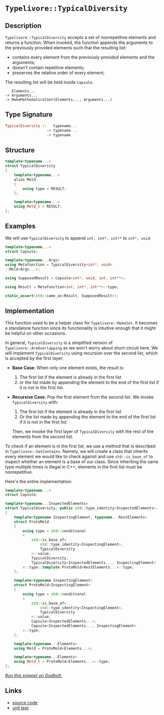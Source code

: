 <!-- Copyright 2024 Feng Mofan
SPDX-License-Identifier: Apache-2.0 -->

# `Typelivore::TypicalDiversity`

## Description

`Typelivore::TypicalDiversity` accepts a set of nonrepetitive elements and returns a function.
When invoked, the function appends the arguments to the previously provided elements such that the resulting list:

- contains every element from the previously provided elements and the arguments;
- doesn't contain repetitive elements;
- preserves the relative order of every element;

The resulting list will be held inside `Capsule`.
<pre><code>   Elements...
-> Arguments...
-> MakeMathematicalSet(Elements..., Arguments...)</code></pre>

## Type Signature

```Haskell
TypicalDiversity ::   typename...
                   -> typename...
                   -> typename
```

## Structure

```C++
template<typename...>
struct TypicalDiversity
{
    template<typename...>
    alias Mold
    {
        using type = RESULT;
    };

    template<typename...>
    using Mold_t = RESULT;
};
```

## Examples

We will use `TypicalDiversity` to append `int, int*, int**` to `int*, void`:

```C++
template<typename...>
struct Capsule;

template<typename...Args>
using Metafunction = TypicalDiversity<int*, void>
::Mold<Args...>;

using SupposedResult = Capsule<int*, void, int, int**>;

using Result = Metafunction<int, int*, int**>::type;

static_assert(std::same_as<Result, SupposedResult>);
```

## Implementation

This function used to be a helper class for `Typelivore::MakeSet`.
It becomes a standalone function since its functionality is intuitive enough that it might be helpful on other occasions.

In general, `TypicalDiversity` is a simplified version of `Typelivore::AreOverlapping` as we won't worry about short-circuit here.
We will implement `TypicalDiversity` using recursion over the second list, which is accepted by the first layer:

- **Base Case**: When only one element exists, the result is:

  1. The first list if the element is already in the first list
  2. or the list made by appending the element to the end of the first list if it is not in the first list.
- **Recursive Case**: Pop the first element from the second list. We invoke `TypicalDiversity` with:

  1. The first list if the element is already in the first list
  2. Or the list made by appending the element to the end of the first list if it is not in the first list.
  
  Then, we invoke the first layer of `TypicalDiversity` with the rest of the elements from the second list.

To check if an element is in the first list, we use a method that is described in `Typelivore::SetContains`.
Namely, we will create a class that inherits every element we would like to check against and use `std::is_base_of` to inspect whether an element is a base of our class.
Since inheriting the same type multiple times is illegal in C++, elements in the first list must be nonrepetitive.

Here's the entire implementation:

```C++
template<typename...>
struct Capsule;

template<typename...InspectedElements>
struct TypicalDiversity: public std::type_identity<InspectedElements>...
{
    template<typename InspectingElement, typename...RestElements>
    struct ProtoMold
    {
        using type = std::conditional
        <
            std::is_base_of<
                std::type_identity<InspectingElement>,
                TypicalDiversity
            >::value, 
            TypicalDiversity, 
            TypicalDiversity<InspectedElements..., InspectingElement>
        >::type::template ProtoMold<RestElements...>::type;
    };

    template<typename InspectingElement>
    struct ProtoMold<InspectingElement>
    {
        using type = std::conditional
        <
            std::is_base_of<
                std::type_identity<InspectingElement>,
                TypicalDiversity
            >::value, 
            Capsule<InspectedElements...>, 
            Capsule<InspectedElements..., InspectingElement>
        >::type;
    };

    template<typename...Elements>
    using Mold = ProtoMold<Elements...>;

    template<typename...Elements>
    using Mold_t = ProtoMold<Elements...>::type;
};
```

[*Run this snippet on Godbolt.*](https://godbolt.org/#z:OYLghAFBqd5QCxAYwPYBMCmBRdBLAF1QCcAaPECAMzwBtMA7AQwFtMQByARg9KtQYEAysib0QXACx8BBAKoBnTAAUAHpwAMvAFYTStJg1DIApACYAQuYukl9ZATwDKjdAGFUtAK4sGIAMykrgAyeAyYAHI%2BAEaYxCCSZqQADqgKhE4MHt6%2BASlpGQKh4VEssfGJtpj2jgJCBEzEBNk%2BfoF2mA6Z9Y0ExZExcQlJCg1NLbntY31hA2VDiQCUtqhexMjsHOb%2BYcjeWADUJv5uXo60hACex9gmGgCCd/cEmCzJBi/HbgSXyYysmAAdMCbk9RsQvA4Dm4mMkFF56McrA8ni83h9MF8fn9mGxgYCAJIMBR/ByYdDYehsQQKUEPcGQggHAAqvzwoloABE8AA3OLpH4gA7JLzRC7IA6jdAgEDYzAAfTwWEEVy%2BRJJnReFKpjAItP82HxTxMAHZkfcDpaDmj3kxPic5bjMAd1aTHEZKa9daRrb9/njgQAlTCjT3UvV0i1WhlQ5TEVBEACynnQTytRzNafTVq86SMvr%2BR38nMlBGlKAE%2BFqzFoWezRbcdfr0bLMrwCnl0SYSnlqCoXybzezUplcsVyscPzVxLdYWAYd1N1Ig6HVtZyXZYm5fOIAuuD1XVpuMp5Yi8mB9K/r683XN5/Kul4Ph5ZbI524fU5Ors15IXNPxH0fy6D0dUESMh2PWU/VHV5bReA44wTVBk1oVMTmDUMwL1I0DVHP0kSbU1OUIlFn0tG0MSxP0nRdGdNTnf8CAglsIVjeMkxTacNRA%2BdsJYy1TXNIdcznAtnWOEsRwrBgq0yMQrwbRT02k9tO27BU%2BwHciX0taSxyVXVVW/ejeKYpdlObG933vXdVR0yC8JAU9vAvI4HObGE4QRTETJ4rUmIUXDsCfKNDy8%2BFET8t0/2woLgSA0z3T4r1wINRSoLlUiwozEj/HNJtKLtXzvhogF8UCgSDlE/NUPQIsSyQzi0K%2BQLguywq4Koh0yoDQFKvSnSauAA46vlJlJMQjiUK4k42pBJysvy40TTygqHgAegAKh23a9o2p5tp25lsCEZldoOza9uurbLseFEzB2Bg9i8Q4vjOOhjNuMjni64rqJxcqFu%2B%2B4YyZCKfI6h4ivtUrAb6%2B5iGAfUQeG0bMAaKgvGe6sGtfDcbJ3PcvjCAgtp9HlUCVSMZTqr5EeR9rlp%2BtGhC8ZJUiUdBMIRCbi2hWFIpK0nyYOSmlR9UnJcEHbQWZ%2B77jRnnaD5ktEwxpgsZxzIScEaWyf12XFoI%2BWwQaRxkHlbslCaCBpIUAErf1NxlYIH02Y5tJyVdm5FiRDhlloTgAFZeD8bheFQThG0saxJVWdYJMenhSAITQA%2BWABrEBg7MQETTMSQAA4i%2BDjQAE5c40AA2IvAiDjhJF4FgJA0DRSHDrRSCjjheAUEB27TjgtGWOBYBgRAQFWAgRTdigIDQN46DiCIAU4VQi%2BrgBaavJAOYBkAlKRATMXhyUIEglT0fhBBEMR2CkGRBEUFR1GHnQ9AAd2IWFOB4QOQ5h3Tt3TgAB5M4s8Dh9gOBvbeu996HwOMfMwBwIAeCXvQYgRxk6LF4EPEepAIBIEXhuTB5BKAkOXvEYAUgkg0BVvySg0RgHRDCI0S4f9eCsOYMQS4oDojaE1Jw0gi9wygIYLQDh79SBYGiF4YAMJaC0H7hHGRrxDDAHENI/AxAGJ8hUV3TAqhOhnE2CnUm1RgEXGiD/XhHgsDAIIMQPALdVE7miF7Tk6ijAXCMOnZYVADDIwAGp4EwJ/UBOJhE32EByB%2B0gYkvzUMA3QXB9AaJQNYaw%2Bg8DRH7pAZYqBkjVhUVvKUklTCx0sGYLuqAdzOKwPkiAywOhdGcBAVwEw/BpJCLMUo5Q9Cc0KFkTwrRBkFGrP0fpQw0mtOrD0cYozcizOqAxOo0wpmDHiLM6YXS9CjF6Js%2BY2yWkJw2BIABHBQ4d2AT3GBm8d57wPkfSQJ9UG4Avlg7YXBcGp38csBAmAmBYHiM00g2dJD%2BEBOXfwJpJAaESJIaubdg7V3LvoTgTdSAt38FwQE1cuC13LkXQlwdJBcGDjC6uNzpE9z7gPP579R4TyIVPCBZxyEL1QBglea8OCNBYDyE0W8mAHD2BopB5dAR4sMVWS%2B0o0kxLvuIR%2BiSlDJOkboJI39f4R0udczukcwHsqZNAgVQqRVioMPmLgUqZWoPQaQuI2D/BmF%2BfggOhDiHcqdWQeelDMEgHNcK8VRhbVcHbvQl4u4mEsLYbw4R3D2H8MEQ4YRojdTiMkcA2R8jFHKOEVgFgGitFdx0XokMwCjEmJeMIixDcu7WNsZcexmwu5OJccI9xnjvGaLnP4vgQSFChPCZExg0TZDKviU/eQ6q35dy1ekvxlSrCWByXk%2BAhTimZFKeU4sK7rA1MjvUwyTSWmrLaX4Dpsk9k9NkkcgZaShnVlvfkAUmQH0zKqDUbouylndO/WshgCyZglC2fsv9OQAMHKaJ%2Bk5Kw1jnJ%2BRiq5QDaWcAOMGy1oaRq2ulYCDQ7y5VfJwXg/5pBAXAqGGChuWKcVSoRSaSlJoTT%2BERbvNJhqQG91sAyj1zL4CsunrPTlAbeVsE4AK%2BBLAFA8glDyPDGJRhn2I1fRVk64kSASbIJJ86P6BB1ckTh%2Bq0O1ONTPM4UCqCYeICwaTsn5OKeKqMB1PqqEuv8O6gdrKxN%2BooW5wNcmObygU%2BXeUSmCBW1s7vPgdBo39wgMw6RSaE2qJS3wgRQjVEZsEFmqRZbMByIUWIAtqii0lrbbwctXR9FVuMcgUxdbBCWOkU29hrbHHONcSnbtSgvHFp8f2plg6mAhLCREqJqilWadVTpudKS8jWuMFktd1iz3d23QIFRG0RwHuqbUk9jTN2AcvS4G9/69C9LA8c8Z76BCvufR%2Bvp4GVk/vWb0V9czf2HOezdnZH2Lv/dg79x9pzEMPxMzSszHAbN2b3jJuTYsnMvBcxAD5RASO4q80ygFQKQWUEuXRkAZgpX%2BH8MHMu5K25k5NLXKHRqeP90HuRiFJoT5Ma4FIcujGYVcBNCh/wpmGdkZxyh0%2B9PuMi5HssImmQEhAA%3D%3D)

## Links

- [source code](../../../../conceptrodon/descend/typelivore/diversity.hpp)
- [unit test](../../../../tests/unit/typelivore/typical_diversity.test.hpp)
